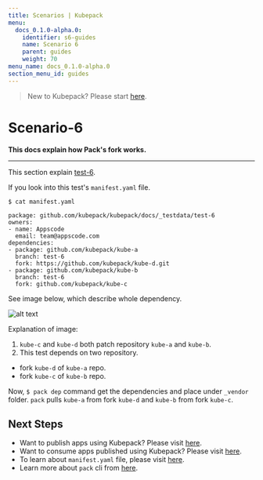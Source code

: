 ```yaml
---
title: Scenarios | Kubepack
menu:
  docs_0.1.0-alpha.0:
    identifier: s6-guides
    name: Scenario 6
    parent: guides
    weight: 70
menu_name: docs_0.1.0-alpha.0
section_menu_id: guides
---
```


> New to Kubepack? Please start [here](/docs/0.1.0-alpha.0/concepts/README).

# Scenario-6

**This docs explain how Pack's fork works.**
***

This section explain [test-6](https://github.com/kubepack/kubepack/tree/master/docs/_testdata/test-6).

If you look into this test's `manifest.yaml` file.

```console
$ cat manifest.yaml

package: github.com/kubepack/kubepack/docs/_testdata/test-6
owners:
- name: Appscode
  email: team@appscode.com
dependencies:
- package: github.com/kubepack/kube-a
  branch: test-6
  fork: https://github.com/kubepack/kube-d.git
- package: github.com/kubepack/kube-b
  branch: test-6
  fork: github.com/kubepack/kube-c
```


See image below, which describe whole dependency.

![alt text](/docs/0.1.0-alpha.0/_testdata/test-6/test-6.jpg)


Explanation of image:

1. `kube-c` and `kube-d` both patch repository `kube-a` and `kube-b`.
2. This test depends on two repository.
  - fork `kube-d` of `kube-a` repo.
  - fork `kube-c` of `kube-b` repo.

Now, `$ pack dep` command get the dependencies and place under `_vendor` folder. `pack` pulls `kube-a` from fork `kube-d` and `kube-b` from fork `kube-c`.


## Next Steps

- Want to publish apps using Kubepack? Please visit [here](/docs/0.1.0-alpha.0/concepts/how/publisher).
- Want to consume apps published using Kubepack? Please visit [here](/docs/0.1.0-alpha.0/concepts/how/user).
- To learn about `manifest.yaml` file, please visit [here](/docs/0.1.0-alpha.0/concepts/how/manifest).
- Learn more about `pack` cli from [here](/docs/0.1.0-alpha.0/concepts/how/cli).
